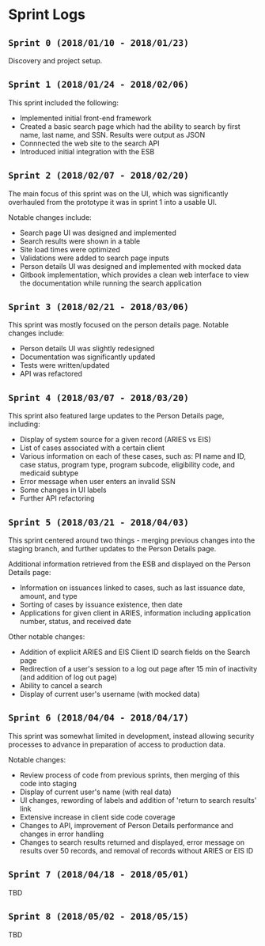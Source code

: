 # Sprint Logs

## `Sprint 0 (2018/01/10 - 2018/01/23)`

Discovery and project setup.

## `Sprint 1 (2018/01/24 - 2018/02/06)`

This sprint included the following:

- Implemented initial front-end framework
- Created a basic search page which had the ability to search by first name, last name, and SSN. Results were output as JSON
- Connnected the web site to the search API
- Introduced initial integration with the ESB

## `Sprint 2 (2018/02/07 - 2018/02/20)`

The main focus of this sprint was on the UI, which was significantly overhauled from the prototype it was in sprint 1 into a usable UI.

Notable changes include:

- Search page UI was designed and implemented
- Search results were shown in a table
- Site load times were optimized
- Validations were added to search page inputs
- Person details UI was designed and implemented with mocked data
- Gitbook implementation, which provides a clean web interface to view the documentation while running the search application

## `Sprint 3 (2018/02/21 - 2018/03/06)`

This sprint was mostly focused on the person details page. Notable changes include:

- Person details UI was slightly redesigned
- Documentation was significantly updated
- Tests were written/updated
- API was refactored

## `Sprint 4 (2018/03/07 - 2018/03/20)`

This sprint also featured large updates to the Person Details page, including:

- Display of system source for a given record (ARIES vs EIS)
- List of cases associated with a certain client
- Various information on each of these cases, such as: PI name and ID, case status, program type, program subcode, eligibility code, and medicaid subtype
- Error message when user enters an invalid SSN
- Some changes in UI labels
- Further API refactoring

## `Sprint 5 (2018/03/21 - 2018/04/03)`

This sprint centered around two things - merging previous changes into the staging branch, and further updates to the Person Details page.

Additional information retrieved from the ESB and displayed on the Person Details page:

- Information on issuances linked to cases, such as last issuance date, amount, and type
- Sorting of cases by issuance existence, then date
- Applications for given client in ARIES, information including application number, status, and received date

Other notable changes:
- Addition of explicit ARIES and EIS Client ID search fields on the Search page
- Redirection of a user's session to a log out page after 15 min of inactivity (and addition of log out page)
- Ability to cancel a search
- Display of current user's username (with mocked data)

## `Sprint 6 (2018/04/04 - 2018/04/17)`

This sprint was somewhat limited in development, instead allowing security processes to advance in preparation of access to production data.

Notable changes:

- Review process of code from previous sprints, then merging of this code into staging
- Display of current user's name (with real data)
- UI changes, rewording of labels and addition of 'return to search results' link
- Extensive increase in client side code coverage
- Changes to API, improvement of Person Details performance and changes in error handling
- Changes to search results returned and displayed, error message on results over 50 records, and removal of records without ARIES or EIS ID

## `Sprint 7 (2018/04/18 - 2018/05/01)`

TBD

## `Sprint 8 (2018/05/02 - 2018/05/15)`

TBD